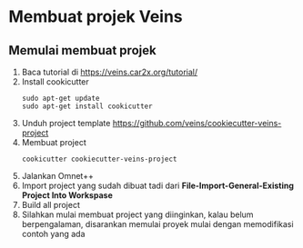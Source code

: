 # Membuat projek Veins
## Memulai membuat projek
1. Baca tutorial di https://veins.car2x.org/tutorial/
2. Install cookicutter
    ```
    sudo apt-get update
    sudo apt-get install cookicutter
    ```
3. Unduh project template https://github.com/veins/cookiecutter-veins-project
4. Membuat project
    ```
    cookicutter cookiecutter-veins-project
    ```
5. Jalankan Omnet++
6. Import project yang sudah dibuat tadi dari __File-Import-General-Existing Project Into Workspase__
7. Build all project
8. Silahkan mulai membuat project yang diinginkan, kalau belum berpengalaman, disarankan memulai proyek mulai dengan memodifikasi contoh yang ada

